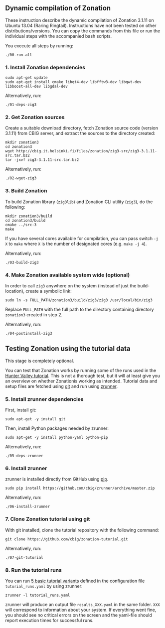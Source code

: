 ## Dynamic compilation of Zonation

These instruction describe the dynamic compilation of Zonation 3.1.11 on Ubuntu 13.04 (Raring Ringtail). Instructions have not been tested on other distributions/versions. You can copy the commands from this file or run the individual steps with the accompanied bash scripts. 

You execute all steps by running:

```
./00-run-all
```

### 1. Install Zonation dependencies

```
sudo apt-get update
sudo apt-get install cmake libqt4-dev libfftw3-dev libqwt-dev libboost-all-dev libgdal-dev
``` 

Alternatively, run:

```
./01-deps-zig3
```

### 2. Get Zonation sources

Create a suitable download directory, fetch Zonation source code (version 3.1.11) from CBIG server, and extract the sources to the directory created:

```
mkdir zonation3
cd zonation3
wget http://cbig.it.helsinki.fi/files/zonation/zig3-src/zig3-3.1.11-src.tar.bz2
tar -jxvf zig3-3.1.11-src.tar.bz2
```

Alternatively, run:

```
./02-wget-zig3
```

### 3. Build Zonation

To build Zonation library (`zig3lib`) and Zonation CLI utility (`zig3`), do the following:

```
mkdir zonation3/build
cd zonation3/build
cmake ../src-3
make
```

If you have several cores available for compilation, you can pass switch `-j X` to `make` where `X` is the number of designated cores (e.g. `make -j 4`).

Alternatively, run:

```
./03-build-zig3
```

### 4. Make Zonation available system wide (optional)

In order to call `zig3` anywhere on the system (instead of just the build-location), create a symbolic link:

```
sudo ln -s FULL_PATH/zonation3/build/zig3/zig3 /usr/local/bin/zig3
```

Replace `FULL_PATH` with the full path to the directory containing directory `zonation3` created in step 2.

Alternatively, run:

```
./04-postinstall-zig3
```

## Testing Zonation using the tutorial data

This stage is completely optional.

You can test that Zonation works by running some of the runs used in the [Hunter Valley tutorial](https://github.com/cbig/zonation-tutorial). This is not a thorough test, but it will at least give you an overview on whether Zonationis working as intended. Tutorial data and setup files are fetched using [git](http://git-scm.com/) and run using [zrunner](https://github.com/cbig/zrunner).

### 5. Install zrunner dependencies

First, install git:

```
sudo apt-get -y install git
```

Then, install Python packages needed by zrunner:

```
sudo apt-get -y install python-yaml python-pip 
```

Alternatively, run:

```
./05-deps-zrunner
```

### 6. Install zrunner

zrunner is installed directly from GitHub using [pip](http://www.pip-installer.org/en/latest/).

```
sudo pip install https://github.com/cbig/zrunner/archive/master.zip
```

Alternatively, run:

```
./06-install-zrunner
```

### 7. Clone Zonation tutorial using git

With git installed, clone the tutorial repository with the following command:

```
git clone https://github.com/cbig/zonation-tutorial.git
``` 

Alternatively, run:

```
./07-git-tutorial
```

### 8. Run the tutorial runs

You can run [5 basic tutorial variants](https://github.com/cbig/zonation-tutorial/tree/master/basic) defined in the configuration file `tutorial_runs.yaml` by using zrunner:

```
zrunner -l tutorial_runs.yaml
```

zrunner will produce an output file `results_XXX.yaml` in the same folder. `XXX` will correspond to information about your system. If everything went fine, you should see no critical errors on the screen and the yaml-file should report execution times for successful runs.